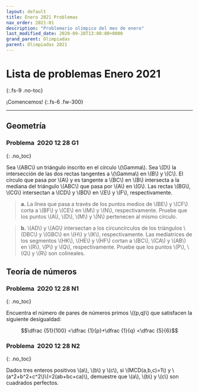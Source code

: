 ```yaml
---
layout: default
title: Enero 2021 Problemas
nav_order: 2021-01
description: "Problemario olímpico del mes de enero"
last_modified_date: 2020-09-28T13:00:00+0000
grand_parent: Olimpiadas
parent: Olimpiadas 2021
---
```


# Lista de problemas&nbsp;<span class="deg-sitio deg-sitio-texto">Enero 2021</span><i class="jpa-anim-rel-fire jpa-2em"></i>
{:.fs-9 .no-toc}

¡Comencemos!
{:.fs-6 .fw-300}

---

## <span class="deg-sitio deg-sitio-texto">Geometría</span>

### Problema &nbsp;<span class="deg-sitio deg-sitio-texto">2020 12 28 G1</span>
{: .no_toc}

<!--VMO 2021 P7 Vietnam National Olympiad https://artofproblemsolving.com/community/c6h2389840_concyclic_and_collinear_wanted_5_circles_related_starting_with_circumcircle -->


Sea \\(ABC\\) un triángulo inscrito en el círculo \\(\Gamma\\). Sea \\(D\\) la intersección de las dos rectas tangentes a \\(\Gamma\\) en \\(B\\) y \\(C\\). El círculo que pasa por \\(A\\) y es tangente a \\(BC\\) en \\(B\\) intersecta a la mediana del triángulo \\(ABC\\) que pasa por \\(A\\) en \\(G\\). Las rectas \\(BG\\), \\(CG\\) intersectan a \\(CD\\) y \\(BD\\) en \\(E\\) y \\(F\\), respectivamente.

>**a.** La línea que pasa a través de los puntos medios de \\(BE\\) y \\(CF\\) corta a \\(BF\\) y \\(CE\\) en \\(M\\) y \\(N\\), respectivamente. Pruebe que los puntos \\(A\\), \\(D\\), \\(M\\) y \\(N\\) pertenecen al mismo círculo.

>**b.** \\(AD\\) y \\(AG\\) intersectan a los circuncírculos de los triángulos \\(DBC\\) y \\(GBC\\) en \\(H\\) y \\(K\\), respectivamente. Las mediatrices de los segmentos \\(HK\\), \\(HE\\) y \\(HF\\) cortan a \\(BC\\), \\(CA\\) y \\(AB\\) en \\(R\\), \\(P\\) y \\(Q\\), respectivamente. Pruebe que los puntos \\(P\\), \\(Q\\) y \\(R\\) son colineales.

## <span class="deg-sitio deg-sitio-texto">Teoría de números</span>

### Problema &nbsp;<span class="deg-sitio deg-sitio-texto">2020 12 28 N1</span>
{: .no_toc}
<!-- https://artofproblemsolving.com/community/c6h2116516p15367280 -->

Encuentra el número de pares de números primos \\((p,q)\\) que satisfacen la siguiente desigualdad: 

$$\dfrac {51}{100} <\dfrac {1}{p}+\dfrac {1}{q} <\dfrac {5}{6}$$

### Problema &nbsp;<span class="deg-sitio deg-sitio-texto">2020 12 28 N2</span>
{: .no_toc}

Dados tres enteros positivos \\(a\\), \\(b\\) y \\(c\\), si \\(MCD(a,b,c)=1\\) y \\(a^2+b^2+c^2\\)\\(=2(ab+bc+ca)\\), demuestre que \\(a\\), \\(b\\) y \\(c\\) son cuadrados perfectos.
